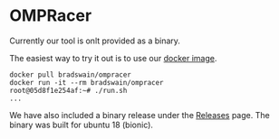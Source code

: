 # OMPRacer

Currently our tool is onlt provided as a binary.

The easiest way to try it out is to use our [docker image](https://hub.docker.com/repository/docker/bradswain/ompracer).

```
docker pull bradswain/ompracer
docker run -it --rm bradswain/ompracer
root@05d8f1e254af:~# ./run.sh
...
```

We have also included a binary release under the [Releases](https://github.com/BradSwain/ompracer/releases) page.
The binary was built for ubuntu 18 (bionic).
